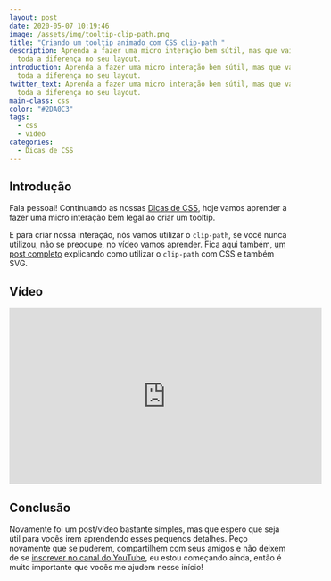 ```yaml
---
layout: post
date: 2020-05-07 10:19:46
image: /assets/img/tooltip-clip-path.png
title: "Criando um tooltip animado com CSS clip-path "
description: Aprenda a fazer uma micro interação bem sútil, mas que vai fazer
  toda a diferença no seu layout.
introduction: Aprenda a fazer uma micro interação bem sútil, mas que vai fazer
  toda a diferença no seu layout.
twitter_text: Aprenda a fazer uma micro interação bem sútil, mas que vai fazer
  toda a diferença no seu layout.
main-class: css
color: "#2DA0C3"
tags:
  - css
  - video
categories:
  - Dicas de CSS
---
```

## Introdução

Fala pessoal! Continuando as nossas [Dicas de CSS](https://willianjusten.com.br/series/#dicas-de-css), hoje vamos aprender a fazer uma micro interação bem legal ao criar um tooltip.

E para criar nossa interação, nós vamos utilizar o `clip-path`, se você nunca utilizou, não se preocupe, no vídeo vamos aprender. Fica aqui também, [um post completo](https://willianjusten.com.br/mask-e-clip-com-css-e-svg/) explicando como utilizar o `clip-path` com CSS e também SVG.

## Vídeo

<iframe width="560" height="315" src="https://www.youtube.com/embed/g0qr8ZGAtMw" frameborder="0" allow="accelerometer; autoplay; encrypted-media; gyroscope; picture-in-picture" allowfullscreen></iframe>

## Conclusão

Novamente foi um post/vídeo bastante simples, mas que espero que seja útil para vocês irem aprendendo esses pequenos detalhes. Peço novamente que se puderem, compartilhem com seus amigos e não deixem de se [inscrever no canal do YouTube](https://www.youtube.com/WillianJustenCursos/), eu estou começando ainda, então é muito importante que vocês me ajudem nesse início!